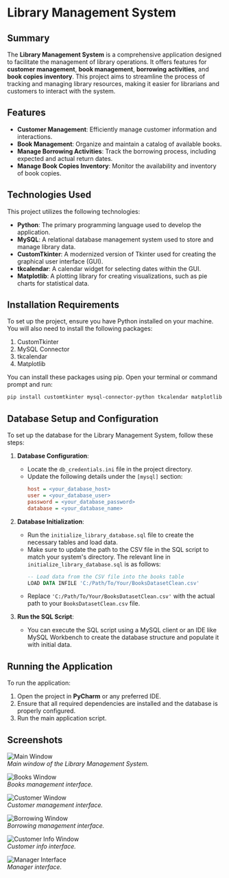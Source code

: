 # Library Management System

## Summary

The **Library Management System** is a comprehensive application designed to facilitate the management of library operations. 
It offers features for **customer management**, **book management**, **borrowing activities**, and **book copies inventory**. 
This project aims to streamline the process of tracking and managing library resources, making it easier for librarians and customers to interact with the system.

## Features
- **Customer Management**: Efficiently manage customer information and interactions.
- **Book Management**: Organize and maintain a catalog of available books.
- **Manage Borrowing Activities**: Track the borrowing process, including expected and actual return dates.
- **Manage Book Copies Inventory**: Monitor the availability and inventory of book copies.

## Technologies Used

This project utilizes the following technologies:

- **Python**: The primary programming language used to develop the application.
- **MySQL**: A relational database management system used to store and manage library data.
- **CustomTkinter**: A modernized version of Tkinter used for creating the graphical user interface (GUI).
- **tkcalendar**: A calendar widget for selecting dates within the GUI.
- **Matplotlib**: A plotting library for creating visualizations, such as pie charts for statistical data.

## Installation Requirements

To set up the project, ensure you have Python installed on your machine. You will also need to install the following packages:

1. CustomTkinter
2. MySQL Connector
3. tkcalendar
4. Matplotlib

You can install these packages using pip. Open your terminal or command prompt and run:

```bash
pip install customtkinter mysql-connector-python tkcalendar matplotlib
```

## Database Setup and Configuration

To set up the database for the Library Management System, follow these steps:

1. **Database Configuration**:
   - Locate the `db_credentials.ini` file in the project directory.
   - Update the following details under the `[mysql]` section:
     ```ini
     host = <your_database_host>
     user = <your_database_user>
     password = <your_database_password>
     database = <your_database_name>
     ```

2. **Database Initialization**:
   - Run the `initialize_library_database.sql` file to create the necessary tables and load data.
   - Make sure to update the path to the CSV file in the SQL script to match your system's directory. The relevant line in `initialize_library_database.sql` is as follows:
     ```sql
     -- Load data from the CSV file into the books table
     LOAD DATA INFILE 'C:/Path/To/Your/BooksDatasetClean.csv'

     ```
   - Replace `'C:/Path/To/Your/BooksDatasetClean.csv'` with the actual path to your `BooksDatasetClean.csv` file.

3. **Run the SQL Script**:
   - You can execute the SQL script using a MySQL client or an IDE like MySQL Workbench to create the database structure and populate it with initial data.


## Running the Application
To run the application:
1. Open the project in **PyCharm** or any preferred IDE.
2. Ensure that all required dependencies are installed and the database is properly configured.
3. Run the main application script.


## Screenshots
![Main Window](images/Library_window.png)  
*Main window of the Library Management System.*

![Books Window](images/Books_window.png)  
*Books management interface.*

![Customer Window](images/Customers_window.png)  
*Customer management interface.*

![Borrowing Window](images/Borrowing_window.png)  
*Borrowing management interface.*

![Customer Info Window](images/Customer_info_window.png)  
*Customer info interface.*

![Manager Interface](images/Manager.png)  
*Manager interface.*



